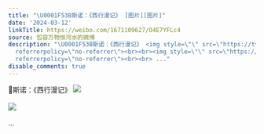 ```yaml
---
title: "\U0001F53B斯诺：《西行漫记》 [图片][图片]"
date: '2024-03-12'
linkTitle: https://weibo.com/1671109627/O4E7YFLc4
source: 包容万物恒河水的微博
description: "\U0001F53B斯诺：《西行漫记》 <img style=\"\" src=\"https://tvax2.sinaimg.cn/large/639b1bfbly1hno35yijmbj20ys0lhtsj.jpg\"
  referrerpolicy=\"no-referrer\"><br><br><img style=\"\" src=\"https://tvax3.sinaimg.cn/large/639b1bfbly1hno3747n65j21000iznhv.jpg\"
  referrerpolicy=\"no-referrer\"><br><br> ..."
disable_comments: true
---
```

🔻斯诺：《西行漫记》 <img style="" src="https://tvax2.sinaimg.cn/large/639b1bfbly1hno35yijmbj20ys0lhtsj.jpg" referrerpolicy="no-referrer"><br><br><img style="" src="https://tvax3.sinaimg.cn/large/639b1bfbly1hno3747n65j21000iznhv.jpg" referrerpolicy="no-referrer"><br><br> ...